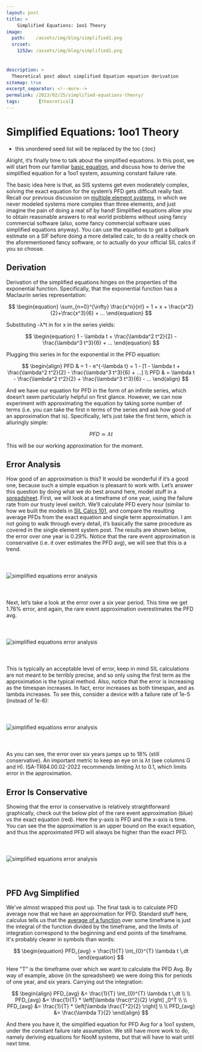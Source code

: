 ```yaml
---
layout: post
title: >
    Simplified Equations: 1oo1 Theory
image:
  path:    /assets/img/blog/simplified1.png
  srcset:
    1252w: /assets/img/blog/simplified1.png


description: >
  Theoretical post about simplified Equation equation derivation
sitemap: true
excerpt_separator: <!--more-->
permalink: /2023/02/25/simplified-equations-theory/
tags:       [theoretical]
---
```




# Simplified Equations: 1oo1 Theory

* this unordered seed list will be replaced by the toc
{:toc}

Alright, it’s finally time to talk about the simplified equations. In this post, we will start from our familiar [basic equation](https://www.silcalcblog.com/2020/11/22/sil-calcs-101-intro/), and discuss how to derive the simplified equation for a 1oo1 system, assuming constant failure rate.
<!--more-->
The basic idea here is that, as SIS systems get even moderately complex, solving the exact equation for the system’s PFD gets difficult really fast. Recall our previous discussion on [multiple element systems](https://www.silcalcblog.com/2020/12/10/sil-calcs-101-multiple-elements/), in which we never modeled systems more complex than three elements, and just imagine the pain of doing a real sif by hand! Simplified equations allow you to obtain reasonable answers to real world problems without using fancy commercial software (also, some fancy commercial software uses simplified equations anyway). You can use the equations to get a ballpark estimate on a SIF before doing a more detailed calc, to do a reality check on the aforementioned fancy software, or to actually do your official SIL calcs if you so choose.

## Derivation
Derivation of the simplified equations hinges on the properties of the exponential function. Specifically, that the exponential function has a Maclaurin series representation:

$$
\begin{equation}
\sum_{n=0}^{\infty} \frac{x^n}{n!} = 1 + x + \frac{x^2}{2}+\frac{x^3}{6} + ...
\end{equation}
$$



Substituting -&lambda;*t in for x in the series yields:

$$
\begin{equation}
1 - \lambda t + \frac{\lambda^2 t^2}{2} - \frac{\lambda^3 t^3}{6} + ...
\end{equation}
$$

Plugging this series in for the exponential in the PFD equation:

$$
\begin{align}
PFD & = 1 - e^{-\lambda t} = 1 - [1 - \lambda t + \frac{\lambda^2 t^2}{2} - \frac{\lambda^3 t^3}{6} + ...] \\
PFD & = \lambda t - \frac{\lambda^2 t^2}{2} + \frac{\lambda^3 t^3}{6} - ...
\end{align}
$$


And we have our equation for PFD in the form of an infinite series, which doesn’t seem particularly helpful on first glance. However, we can now experiment with approximating the equation by taking some number of terms (i.e. you can take the first n terms of the series and ask how good of an approximation that is). Specifically, let’s just take the first term, which is alluringly simple:

$$
\begin{equation}
PFD \simeq \lambda t
\end{equation}
$$

This will be our working approximation for the moment.

## Error Analysis

How good of an approximation is this? It would be wonderful if it’s a good one, because such a simple equation is pleasant to work with.
Let’s answer this question by doing what we do best around here, model stuff in a [spreadsheet](https://docs.google.com/spreadsheets/d/1EmDEks9fHlmVOj41AzbXBX5e9_ypxKONyjTjD-buGMA/edit?usp=sharing). First, we will look at a timeframe of one year, using the failure rate from our trusty level switch. We’ll calculate PFD every hour (similar to how we built the models in [SIL Calcs 101](https://www.silcalcblog.com/2020/11/22/sil-calcs-101-single-element-system/), and compare the resulting average PFDs from the exact equation and single term approximation. I am not going to walk through every detail, it’s basically the same procedure as covered in the single element system post. The results are shown below, the error over one year is 0.29%. Notice that the rare event approximation is conservative (i.e. it over estimates the PFD avg), we will see that this is a trend.

<img srcset="/assets/img/blog/simplified1.png 1252w"
  sizes="(min-width: 800px) 50vw, 100vw"
  src="/assets/img/blog/simplified1.png"
  alt="simplified equations error analysis"
  loading="lazy" vspace="40" >


Next, let’s take a look at the error over a six year period. This time we get 1.76% error, and again, the rare event approximation overestimates the PFD avg.

<img srcset="/assets/img/blog/simplified2.png 1252w"
  sizes="(min-width: 800px) 50vw, 100vw"
  src="/assets/img/blog/simplified2.png"
  alt="simplified equations error analysis"
  loading="lazy" vspace="40" >

This is typically an acceptable level of error, keep in mind SIL calculations are not meant to be terribly precise, and so only using the first term as the approximation is the typical method. Also, notice that the error is increasing as the timespan increases. In fact, error increases as both timespan, and as lambda increases. To see this, consider a device with a failure rate of 1e-5 (instead of 1e-6):

<img srcset="/assets/img/blog/simplified3.png 1252w"
  sizes="(min-width: 800px) 50vw, 100vw"
  src="/assets/img/blog/simplified3.png"
  alt="simplified equations error analysis"
  loading="lazy" vspace="40" >

As you can see, the error over six years jumps up to 18% (still conservative). An important metric to keep an eye on is &lambda;t (see columns G and H). ISA-TR84.00.02-2022 recommends limiting &lambda;t to 0.1, which limits error in the approximation.

## Error Is Conservative

Showing that the error is conservative is relatively straightforward graphically, check out the below plot of the rare event approximation (blue) vs the exact equation (red). Here the y-axis is PFD and the x-axis is time. You can see the the approximation is an upper bound on the exact equation, and thus the approximated PFD will always be higher than the exact PFD.

<img srcset="/assets/img/blog/simplified4.png 1252w"
  sizes="(min-width: 800px) 50vw, 100vw"
  src="/assets/img/blog/simplified4.png"
  alt="simplified equations error analysis"
  loading="lazy" vspace="40" >

## PFD Avg Simplified

We've almost wrapped this post up. The final task is to calculate PFD average now that we have an approximation for PFD. Standard stuff here, calculus tells us that the [average of a function](https://en.wikipedia.org/wiki/Mean_of_a_function) over some timeframe is just the integral of the function divided by the timeframe, and the limits of integration correspond to the beginning and end points of the timeframe. It's probably clearer in symbols than words:

$$
\begin{equation}
PFD_{avg} = \frac{1}{T} \int_{0}^{T} \lambda t \,dt
\end{equation}
$$

Here "T" is the timeframe over which we want to calculate the PFD Avg. By way of example, above (in the spreadsheet) we were doing this for periods of one year, and six years. Carrying out the integration:

$$
\begin{align}
PFD_{avg} &= \frac{1}{T} \int_{0}^{T} \lambda t \,dt \\ \\
PFD_{avg} &= \frac{1}{T} * \left[\lambda \frac{t^2}{2} \right] _0^T \\
\\
PFD_{avg} &= \frac{1}{T} * \left[\lambda \frac{T^2}{2} \right] \\ \\
PFD_{avg} &= \frac{\lambda T}{2}
\end{align}
$$

And there you have it, the simplified equation for PFD Avg for a 1oo1 system, under the constant failure rate assumption. We still have more work to do, namely deriving equations for NooM systems, but that will have to wait until next time.

